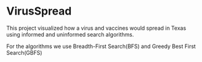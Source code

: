 # VirusSpread
This project visualized how a virus and vaccines would spread in Texas using informed and uninformed search algorithms.

For the algorithms we use Breadth-First Search(BFS) and Greedy Best First Search(GBFS)
